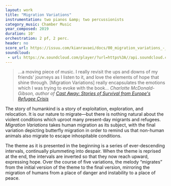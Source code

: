 ```yaml
---
layout: work
title: "Migration Variations"
instrumentation: two pianos &amp; two percussionists
category_music: Chamber Music
year_composed: 2019
duration: 10'
orchestration: 2 pf, 2 perc.
header: no
score_url: https://issuu.com/kianravaei/docs/00_migration_variations_-_full_score
soundcloud: 
 - url: https://w.soundcloud.com/player/?url=https%3A//api.soundcloud.com/tracks/780559033&color=%23ff5500&auto_play=false&hide_related=false&show_comments=true&show_user=true&show_reposts=false&show_teaser=true&visual=true
---
```


<blockquote>
<p>
<span class="teaser">…a moving piece of music. I really revisit the ups and downs of my friends' journeys as I listen to it, and love the elements of hope that shine through. [Migration Variations] really encapsulates the emotions which I was trying to evoke with the book…</span>
<cite>Charlotte McDonald-Gibson, author of <a href="https://g.co/kgs/KA6d1b" target="_blank">Cast Away: Stories of Survival from Europe's Refugee Crisis</a></cite>
</p>
</blockquote>

The story of humankind is a story of exploitation, exploration, and relocation. It is our nature to migrate—but there is nothing natural about the violent conditions which uproot many present-day migrants and refugees. _Migration Variations_ takes human migration as its subject, with the final variation depicting butterfly migration in order to remind us that non-human animals also migrate to escape inhospitable conditions.

The theme as it is presented in the beginning is a series of ever-descending intervals, continually plummeting into despair. When the theme is reprised at the end, the intervals are inverted so that they now reach upward, expressing hope. Over the course of five variations, the melody “migrates” from the initial version of the theme to the final version, mirroring the migration of humans from a place of danger and instability to a place of peace.